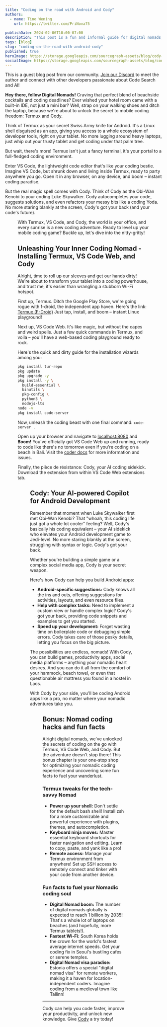 ```yaml
---
title: "Coding on the road with Android and Cody"
authors:
  - name: Tino Wening
    url: https://twitter.com/PriNova75
  
publishDate: 2024-02-06T10:00-07:00
description: "This post is a fun and informal guide for digital nomads, showcasing how Termux and Cody turn your tablet into a beach-friendly coding hub. It's all about ditching the laptop for a lightweight setup with Termux's Linux shell, VS Code's web version, and Cody."
tags: [blog]
slug: "coding-on-the-road-with-android-cody"
published: true
heroImage: https://storage.googleapis.com/sourcegraph-assets/blog/cody-on-the-road/coding-on-the-road-with-android-cody-og.png
socialImage: https://storage.googleapis.com/sourcegraph-assets/blog/cody-on-the-road/coding-on-the-road-with-android-cody-og.png
---
```


<Alert type="secondary">This is a guest blog post from our community. <a href="https://discord.com/servers/sourcegraph-969688426372825169" target="_blank">Join our Discord</a> to meet the author and connect with other developers passionate about Code Search and AI!</Alert>

**Hey there, fellow Digital Nomads!** Craving that perfect blend of beachside cocktails and coding deadlines? Ever wished your hotel room came with a built-in IDE, not just a mini bar? Well, strap on your walking shoes and ditch the laptop, because we're about to unlock the secret to mobile coding freedom: Termux and Cody.

Think of Termux as your secret Swiss Army knife for Android. It's a Linux shell disguised as an app, giving you access to a whole ecosystem of developer tools, right on your tablet. No more lugging around heavy laptops, just whip out your trusty tablet and get coding under that palm tree. 

But wait, there's more! Termux isn't just a fancy terminal, it's your portal to a full-fledged coding environment. 

Enter VS Code, the lightweight code editor that's like your coding bestie. Imagine VS Code, but shrunk down and living inside Termux, ready to party anywhere you go. Open it in any browser, on any device, and boom – instant coding paradise.

But the real magic spell comes with Cody. Think of Cody as the Obi-Wan Kenobi to your coding Luke Skywalker. Cody autocompletes your code, suggests solutions, and even refactors your messy bits like a coding Yoda. No more staring blankly at the screen, Cody's got your back (and your code's future).

<Figure 
  src="https://storage.googleapis.com/sourcegraph-assets/blog/cody-on-the-road/image1.jpg"
  alt="Cody as the Obi-Wan Kenobi "
  caption="Cody as the Obi-Wan Kenobi "
/>

With Termux, VS Code, and Cody, the world is your office, and every sunrise is a new coding adventure. Ready to level up your mobile coding game? Buckle up, let's dive into the nitty-gritty!

## Unleashing Your Inner Coding Nomad - Installing Termux, VS Code Web, and Cody

Alright, time to roll up our sleeves and get our hands dirty! We're about to transform your tablet into a coding powerhouse, and trust me, it's easier than wrangling a stubborn Wi-Fi hotspot.

First up, Termux. Ditch the Google Play Store, we're going rogue with f-droid, the independent app haven. Here's the link: [Termux (F-Droid)](https://f-droid.org/en/packages/com.termux/) Just tap, install, and boom – instant Linux playground!

Next up, VS Code Web. It's like magic, but without the capes and weird spells. Just a few quick commands in Termux, and voila – you'll have a web-based coding playground ready to rock.

Here's the quick and dirty guide for the installation wizards among you:

```bash
pkg install tur-repo
pkg update
pkg upgrade -y
pkg install -y \
  build-essential \
  binutils \
  pkg-config \
  python3 \
  nodejs-lts
node -v
pkg install code-server
```

Now, unleash the coding beast with one final command: `code-server .`

Open up your browser and navigate to [localhost:8080](http://127.0.0.1:8080) and **Boom!** You've officially got VS Code Web up and running, ready to code like there's no tomorrow even if you're coding on a beach in Bali. Visit the [coder docs](https://coder.com/docs/code-server/latest/termux#installation) for more information and issues.

Finally, the pièce de résistance: Cody, your AI coding sidekick. Download the extension from within VS Code Web extensions tab.


<Figure 
  src="https://storage.googleapis.com/sourcegraph-assets/blog/cody-on-the-road/image2.jpg"
  alt="Screenshot of my tablet with Termux on the left and VS Code with Cody on the right"
  caption="Screenshot of my tablet with Termux on the left and VS Code with Cody on the right"
/>

## Cody: Your AI-powered Copilot for Android Development

Remember that moment when Luke Skywalker first met Obi-Wan Kenobi? That "whoah, this coding life just got a whole lot cooler" feeling? Well, Cody's basically his coding equivalent – your AI sidekick who elevates your Android development game to Jedi-level. No more staring blankly at the screen, struggling with syntax or logic. Cody's got your back.


Whether you're building a simple game or a complex social media app, Cody is your secret weapon. 

Here's how Cody can help you build Android apps:



* **Android-specific suggestions:** Cody knows all the ins and outs, offering suggestions for activities, layouts, and even resource files.
* **Help with complex tasks:** Need to implement a custom view or handle complex logic? Cody's got your back, providing code snippets and examples to get you started.
* **Speed up your development:** Forget wasting time on boilerplate code or debugging simple errors. Cody takes care of those pesky details, letting you focus on the big picture.

The possibilities are endless, nomads! With Cody, you can build games, productivity apps, social media platforms – anything your nomadic heart desires. And you can do it all from the comfort of your hammock, beach towel, or even that questionable air mattress you found in a hostel in Laos.

With Cody by your side, you'll be coding Android apps like a pro, no matter where your nomadic adventures take you.


<Figure 
  src="https://storage.googleapis.com/sourcegraph-assets/blog/cody-on-the-road/image3.jpg"
  alt="Codying on the beach"
  caption="Codying on the beach"
/>

## Bonus: Nomad coding hacks and fun facts

Alright digital nomads, we've unlocked the secrets of coding on the go with Termux, VS Code Web, and Cody. But the adventure doesn't stop there! This bonus chapter is your one-stop shop for optimizing your nomadic coding experience and uncovering some fun facts to fuel your wanderlust.

### Termux tweaks for the tech-savvy Nomad

* **Power up your shell:** Don't settle for the default bash shell! Install zsh for a more customizable and powerful experience with plugins, themes, and autocompletion.
* **Keyboard ninja moves:** Master essential keyboard shortcuts for faster navigation and editing. Learn to copy, paste, and yank like a pro!
* **Remote access:** Manage your Termux environment from anywhere! Set up SSH access to remotely connect and tinker with your code from another device.

### Fun facts to fuel your Nomadic coding soul

* **Digital Nomad boom:** The number of digital nomads globally is expected to reach 1 billion by 2035! That's a whole lot of laptops on beaches (and hopefully, more Termux tablets!).
* **Fastest Wi-Fi:** South Korea holds the crown for the world's fastest average internet speeds. Get your coding fix in Seoul's bustling cafes or serene temples.
* **Digital Nomad visa paradise:** Estonia offers a special "digital nomad visa" for remote workers, making it a haven for location-independent coders. Imagine coding from a medieval town like Tallinn!

---

Cody can help you code faster, improve your productivity, and unlock new knowledge. Give [Cody](https://sourcegraph.com/cody) a try today!